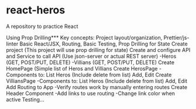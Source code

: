 # react-heros
A repository to practice React

Using Prop Drilling***
Key concepts: Project layout/organization, Prettier/js-linter Basic React/JSX, Routing, Basic Testing, Prop Drilling for State
Create project (This project will use prop drilling for state)
Create and configure API and Service to call API (Use json-server or actual REST server)
	-Heros (GET, POST/PUT, DELETE)
	-Villians (GET, POST/PUT, DELETE)
Create HomePage (Simple list of Heros and Villians
Create HerosPage
	-Components to:
		List Heros (Include delete from list)
		Add, Edit
Create VilliansPage 
	-Components to:
		List Heros (Include delete from list)
		Add, Edit
Add Routing to App
	-Verify routes work by manually entering routes
Create Header Component 
	-Add links to use routing
	-Change link color when active
Testing...
